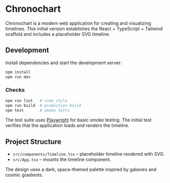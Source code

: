 # Chronochart

Chronochart is a modern web application for creating and visualizing timelines. This initial version establishes the React + TypeScript + Tailwind scaffold and includes a placeholder SVG timeline.

## Development

Install dependencies and start the development server:

```bash
npm install
npm run dev
```

### Checks

```bash
npm run lint   # code style
npm run build  # production build
npm test       # smoke tests
```

The test suite uses [Playwright](https://playwright.dev/) for basic smoke
testing. The initial test verifies that the application loads and renders the
timeline.

## Project Structure

- `src/components/Timeline.tsx` – placeholder timeline rendered with SVG.
- `src/App.tsx` – mounts the timeline component.

The design uses a dark, space-themed palette inspired by galaxies and cosmic gradients.
